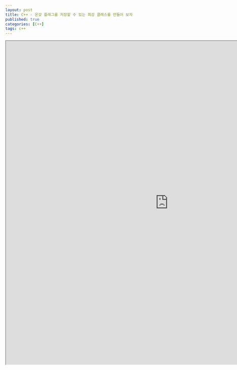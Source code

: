 ```yaml
---
layout: post
title: C++ - 온갖 플래그를 저장할 수 있는 최강 클래스를 만들어 보자
published: true
categories: [C++]
tags: c++
---
```

<iframe width="1024" height="1024" src="https://docs.google.com/document/d/e/2PACX-1vRDf9WDWQKZL3tWL0eqN-4WXcp7AmUc5_AGP9RslgVBMlZvNVKhBo0UFBDMMnoUuBdmFzWh_kQd66a0/pub?embedded=true"></iframe>   
  